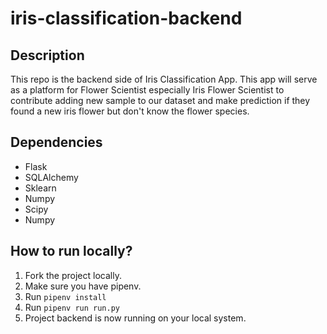 # iris-classification-backend

## Description
This repo is the backend side of Iris Classification App. This app will serve as a platform for Flower Scientist 
especially Iris Flower Scientist to contribute adding new sample to our dataset and make prediction if they found a new iris flower but don't know
the flower species.

## Dependencies
- Flask
- SQLAlchemy
- Sklearn
- Numpy
- Scipy
- Numpy

## How to run locally?
1. Fork the project locally.
2. Make sure you have pipenv.
3. Run ```pipenv install ```
4. Run ```pipenv run run.py```
5. Project backend is now running on your local system.
